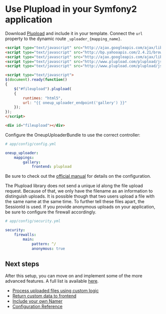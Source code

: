 Use Plupload in your Symfony2 application
=========================================

Download [Plupload](http://http://www.plupload.com/) and include it in your template. Connect the `url` property to the dynamic route `_uploader_{mapping_name}`.

```html
<script type="text/javascript" src="http://ajax.googleapis.com/ajax/libs/jquery/1.9.1/jquery.min.js"></script>
<script type="text/javascript" src="http://bp.yahooapis.com/2.4.21/browserplus-min.js"></script>
<script type="text/javascript" src="http://ajax.googleapis.com/ajax/libs/jqueryui/1.8.9/jquery-ui.min.js"></script>
<script type="text/javascript" src="http://www.plupload.com/plupload/js/plupload.full.js"></script>
<script type="text/javascript" src="http://www.plupload.com/plupload/js/jquery.ui.plupload/jquery.ui.plupload.js"></script>

<script type="text/javascript">
$(document).ready(function()
{
    $("#fileupload").plupload(
    {
        runtimes: "html5",
        url: "{{ oneup_uploader_endpoint('gallery') }}"
    });
});
</script>

<div id="fileupload"></div>
```

Configure the OneupUploaderBundle to use the correct controller:

```yaml
# app/config/config.yml

oneup_uploader:
    mappings:
        gallery:
            frontend: plupload
```

Be sure to check out the [official manual](http://www.plupload.com/documentation.php) for details on the configuration.

The Plupload library does not send a unique id along the file upload request. Because of that, we only have the filename as an information to distinguish uploads. It is possible though that two users upload a file with the same name at the same time. To further tell these files apart, the SessionId is used. If you provide anonymous uploads on your application, be sure to configure the firewall accordingly.

```yml
# app/config/security.yml

security:
    firewalls:
        main:
            pattern: ^/
            anonymous: true
```

Next steps
----------

After this setup, you can move on and implement some of the more advanced features. A full list is available [here](https://github.com/1up-lab/OneupUploaderBundle/blob/master/Resources/doc/index.md#next-steps).

* [Process uploaded files using custom logic](custom_logic.md)
* [Return custom data to frontend](response.md)
* [Include your own Namer](custom_namer.md)
* [Configuration Reference](configuration_reference.md)
